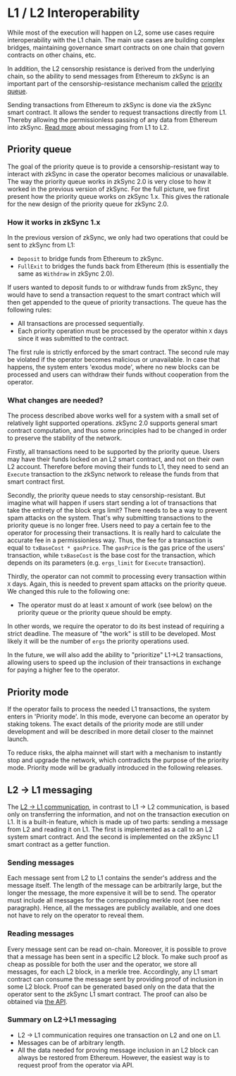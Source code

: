 # L1 / L2 Interoperability

While most of the execution will happen on L2, some use cases require interoperability with the L1 chain. The main use cases are building complex bridges, maintaining governance smart contracts on one chain that govern contracts on other chains, etc.

In addition, the L2 censorship resistance is derived from the underlying chain, so the ability to send messages from Ethereum to zkSync is an important part of the censorship-resistance mechanism called the [priority queue](#priority-queue).

Sending transactions from Ethereum to zkSync is done via the zkSync smart contract. It allows the sender to request transactions directly from L1. Thereby allowing the permissionless passing of any data from Ethereum into zkSync.
[Read more](../bridging/l1-l2.md) about messaging from L1 to L2.

<TocHeader />
<TOC class="table-of-contents" :include-level="[2,3]" />

## Priority queue

The goal of the priority queue is to provide a censorship-resistant way to interact with zkSync in case the operator becomes malicious or unavailable.
The way the priority queue works in zkSync 2.0 is very close to how it worked in the previous version of zkSync.
For the full picture, we first present how the priority queue works on zkSync 1.x.
This gives the rationale for the new design of the priority queue for zkSync 2.0.

### How it works in zkSync 1.x

In the previous version of zkSync, we only had two operations that could be sent to zkSync from L1:
- `Deposit` to bridge funds from Ethereum to zkSync. 
- `FullExit` to bridges the funds back from Ethereum (this is essentially the same as `Withdraw` in zkSync 2.0). 

If users wanted to deposit funds to or withdraw funds from zkSync, they would have to send a transaction request to the smart contract which will then get appended to the queue of priority transactions. The queue has the following rules:

- All transactions are processed sequentially.
- Each priority operation must be processed by the operator within `X` days since it was submitted to the contract.

The first rule is strictly enforced by the smart contract. The second rule may be violated if the operator becomes malicious or unavailable. In case that happens, the system enters 'exodus mode', where no new blocks can be processed and users can withdraw their funds without cooperation from the operator.

### What changes are needed?

The process described above works well for a system with a small set of relatively light supported operations. zkSync 2.0 supports general smart contract computation, and thus some principles had to be changed in order to preserve the stability of the network.

Firstly, all transactions need to be supported by the priority queue. Users may have their funds locked on an L2 smart contract, and not on their own L2 account. Therefore before moving their funds to L1, they need to send an `Execute` transaction to the zkSync network to release the funds from that smart contract first.

Secondly, the priority queue needs to stay censorship-resistant. But imagine what will happen if users start sending a lot of transactions that take the entirety of the block ergs limit? There needs to be a way to prevent spam attacks on the system. 
That's why submitting transactions to the priority queue is no longer free. 
Users need to pay a certain fee to the operator for processing their transactions. It is really hard to calculate the accurate fee in a permissionless way. 
Thus, the fee for a transaction is equal to `txBaseCost * gasPrice`. The `gasPrice` is the gas price of the users' transaction, while `txBaseCost` is the base cost for the transaction, which depends on its parameters (e.g. `ergs_limit` for `Execute` transaction).

Thirdly, the operator can not commit to processing every transaction within `X` days. Again, this is needed to prevent spam attacks on the priority queue. We changed this rule to the following one:

- The operator must do at least `X` amount of work (see below) on the priority queue or the priority queue should be empty.

In other words, we require the operator to do its best instead of requiring a strict deadline. The measure of "the work" is still to be developed. Most likely it will be the number of `ergs` the priority operations used.

In the future, we will also add the ability to "prioritize" L1->L2 transactions, allowing users to speed up the inclusion of their transactions in exchange for paying a higher fee to the operator.

## Priority mode

If the operator fails to process the needed L1 transactions, the system enters in 'Priority mode'. In this mode, everyone can become an operator by staking tokens. The exact details of the priority mode are still under development and will be described in more detail closer to the mainnet launch.

To reduce risks, the alpha mainnet will start with a mechanism to instantly stop and upgrade the network, which contradicts the purpose of the priority mode. Priority mode will be gradually introduced in the following releases.

## L2 -> L1 messaging

The [L2 -> L1 communication](./l2-l1.md), in contrast to L1 -> L2 communication, is based only on transferring the information, and not on the transaction execution on L1. It is a built-in feature, which is made up of two parts: sending a message from L2 and reading it on L1. The first is implemented as a call to an L2 system smart contract. And the second is implemented on the zkSync L1 smart contract as a getter function.

### Sending messages

Each message sent from L2 to L1 contains the sender's address and the message itself. The length of the message can be arbitrarily large, but the longer the message, the more expensive it will be to send. The operator must include all messages for the corresponding merkle root (see next paragraph). Hence, all the messages are publicly available, and one does not have to rely on the operator to reveal them.

### Reading messages

Every message sent can be read on-chain. Moreover, it is possible to prove that a message has been sent in a specific L2 block. To make such proof as cheap as possible for both the user and the operator, we store all messages, for each L2 block, in a merkle tree. Accordingly, any L1 smart contract can consume the message sent by providing proof of inclusion in some L2 block. Proof can be generated based only on the data that the operator sent to the zkSync L1 smart contract. The proof can also be obtained via [the API](../../../api/api.md#zksgetl2tol1msgproof).

### Summary on L2->L1 messaging

- L2 -> L1 communication requires one transaction on L2 and one on L1.
- Messages can be of arbitrary length.
- All the data needed for proving message inclusion in an L2 block can always be restored from Ethereum. However, the easiest way is to request proof from the operator via API.

